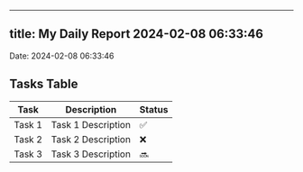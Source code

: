 
---
title: My Daily Report 2024-02-08 06:33:46
---

Date: 2024-02-08 06:33:46

## Tasks Table

| Task | Description | Status |
|------|-------------|--------|
| Task 1 | Task 1 Description | ✅ |
| Task 2 | Task 2 Description | ❌ |
| Task 3 | Task 3 Description | 🔜 |
